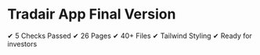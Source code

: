 # Tradair App Final Version

✔ 5 Checks Passed
✔ 26 Pages
✔ 40+ Files
✔ Tailwind Styling
✔ Ready for investors
